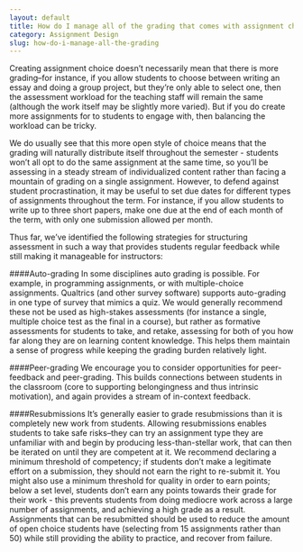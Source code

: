 ```yaml
---
layout: default
title: How do I manage all of the grading that comes with assignment choice?
category: Assignment Design
slug: how-do-i-manage-all-the-grading
---
```


Creating assignment choice doesn’t necessarily mean that there is more grading–for instance, if you allow students to choose between writing an essay and doing a group project, but they’re only able to select one, then the assessment workload for the teaching staff will remain the same (although the work itself may be slightly more varied). But if you do create more assignments for to students to engage with, then balancing the workload can be tricky.

We do usually see that this more open style of choice means that the grading will naturally distribute itself throughout the semester - students won’t all opt to do the same assignment at the same time, so you’ll be assessing in a steady stream of individualized content rather than facing a mountain of grading on a single assignment. However, to defend against student procrastination, it may be useful to set due dates for different types of assignments throughout the term. For instance, if you allow students to write up to three short papers, make one due at the end of each month of the term, with only one submission allowed per month.

Thus far, we’ve identified the following strategies for structuring assessment in such a way that provides students regular feedback while still making it manageable for instructors:

####Auto-grading
In some disciplines auto grading is possible. For example, in programming assignments, or with multiple-choice assignments. Qualtrics (and other survey software) supports auto-grading in one type of survey that mimics a quiz. We would generally recommend these not be used as high-stakes assessments (for instance a single, multiple choice test as the final in a course), but rather as formative assessments for students to take, and retake, assessing for both of you how far along they are on learning content knowledge. This helps them maintain a sense of progress while keeping the grading burden relatively light.

####Peer-grading
We encourage you to consider opportunities for peer-feedback and peer-grading. This builds connections between students in the classroom (core to supporting belongingness and thus intrinsic motivation), and again provides a stream of in-context feedback.

####Resubmissions
It’s generally easier to grade resubmissions than it is completely new work from students. Allowing resubmissions enables students to take safe risks–they can try an assignment type they are unfamiliar with and begin by producing less-than-stellar work, that can then be iterated on until they are competent at it. We recommend declaring a minimum threshold of competency; if students don’t make a legitimate effort on a submission, they should not earn the right to re-submit it. You might also use a minimum threshold for quality in order to earn points; below a set level, students don’t earn any points towards their grade for their work - this prevents students from doing mediocre work across a large number of assignments, and achieving a high grade as a result. Assignments that can be resubmitted should be used to reduce the amount of open choice students have (selecting from 15 assignments rather than 50) while still providing the ability to practice, and recover from failure.
